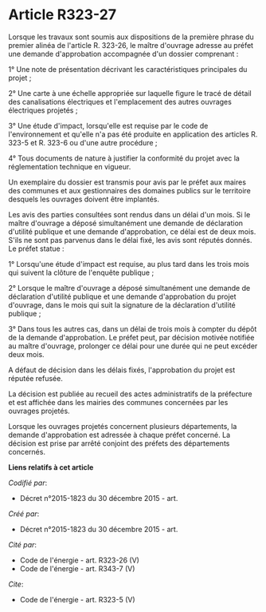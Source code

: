 # Article R323-27

Lorsque les travaux sont soumis aux dispositions de la première phrase du premier alinéa de l'article R. 323-26, le maître
d'ouvrage adresse au préfet une demande d'approbation accompagnée d'un dossier comprenant : 

1° Une note de présentation décrivant les caractéristiques principales du projet ; 

2° Une carte à une échelle appropriée sur laquelle figure le tracé de détail des canalisations électriques et l'emplacement
des autres ouvrages électriques projetés ; 

3° Une étude d'impact, lorsqu'elle est requise par le code de l'environnement et qu'elle n'a pas été produite en application
des articles R. 323-5 et R. 323-6 ou d'une autre procédure ; 

4° Tous documents de nature à justifier la conformité du projet avec la réglementation technique en vigueur. 

Un exemplaire du dossier est transmis pour avis par le préfet aux maires des communes et aux gestionnaires des domaines
publics sur le territoire desquels les ouvrages doivent être implantés. 

Les avis des parties consultées sont rendus dans un délai d'un mois. Si le maître d'ouvrage a déposé simultanément une
demande de déclaration d'utilité publique et une demande d'approbation, ce délai est de deux mois. S'ils ne sont pas parvenus
dans le délai fixé, les avis sont réputés donnés. Le préfet statue : 

1° Lorsqu'une étude d'impact est requise, au plus tard dans les trois mois qui suivent la clôture de l'enquête publique ;

2° Lorsque le maître d'ouvrage a déposé simultanément une demande de déclaration d'utilité publique et une demande
d'approbation du projet d'ouvrage, dans le mois qui suit la signature de la déclaration d'utilité publique ;

3° Dans tous les autres cas, dans un délai de trois mois à compter du dépôt de la demande d'approbation. Le préfet peut, par
décision motivée notifiée au maître d'ouvrage, prolonger ce délai pour une durée qui ne peut excéder deux mois. 

A défaut de décision dans les délais fixés, l'approbation du projet est réputée refusée. 

La décision est publiée au recueil des actes administratifs de la préfecture et est affichée dans les mairies des communes
concernées par les ouvrages projetés. 

Lorsque les ouvrages projetés concernent plusieurs départements, la demande d'approbation est adressée à chaque préfet
concerné. La décision est prise par arrêté conjoint des préfets des départements concernés.

**Liens relatifs à cet article**

_Codifié par_:

  - Décret n°2015-1823 du 30 décembre 2015 - art.

_Créé par_:

  - Décret n°2015-1823 du 30 décembre 2015 - art.

_Cité par_:

  - Code de l'énergie - art. R323-26 (V)
  - Code de l'énergie - art. R343-7 (V)

_Cite_:

  - Code de l'énergie - art. R323-5 (V)
